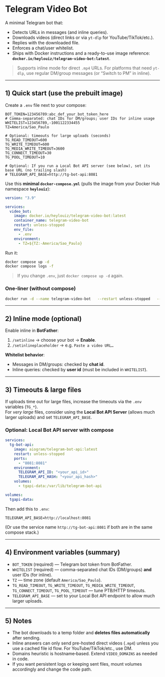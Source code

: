 # Telegram Video Bot

A minimal Telegram bot that:
- Detects URLs in messages (and inline queries).
- Downloads videos (direct links or via `yt-dlp` for YouTube/TikTok/etc.).
- Replies with the downloaded file.
- Enforces a chat/user whitelist.
- Ships with Docker instructions and a ready-to-use image reference: **`docker.io/heylouiz/telegram-video-bot:latest`**.

> Supports inline mode for direct `.mp4` URLs. For platforms that need `yt-dlp`, use regular DM/group messages (or “Switch to PM” in inline).

---

## 1) Quick start (use the prebuilt image)

Create a `.env` file next to your compose:

```env
BOT_TOKEN=123456789:abc_def_your_bot_token_here
# Comma-separated: chat IDs for DM/groups; user IDs for inline usage
WHITELIST=123456789,-1001122334455
TZ=America/Sao_Paulo

# Optional: timeouts for large uploads (seconds)
TG_READ_TIMEOUT=600
TG_WRITE_TIMEOUT=600
TG_MEDIA_WRITE_TIMEOUT=3600
TG_CONNECT_TIMEOUT=30
TG_POOL_TIMEOUT=10

# Optional: If you run a Local Bot API server (see below), set its base URL (no trailing slash)
# TELEGRAM_API_BASE=http://tg-bot-api:8081
```

Use this **minimal `docker-compose.yml`** (pulls the image from your Docker Hub namespace **`heylouiz`**):

```yaml
version: "3.9"

services:
  video_bot:
    image: docker.io/heylouiz/telegram-video-bot:latest
    container_name: telegram-video-bot
    restart: unless-stopped
    env_file:
      - .env
    environment:
      - TZ=${TZ:-America/Sao_Paulo}
```

Run it:

```bash
docker compose up -d
docker compose logs -f
```

> If you change `.env`, just `docker compose up -d` again.

### One‑liner (without compose)
```bash
docker run -d --name telegram-video-bot   --restart unless-stopped   --env-file .env   docker.io/heylouiz/telegram-video-bot:latest
```

---

## 2) Inline mode (optional)

Enable inline in **BotFather**:
1. `/setinline` → choose your bot → **Enable**.
2. `/setinlineplaceholder` → e.g. `Paste a video URL…`

**Whitelist behavior**:
- Messages in DM/groups: checked by **chat id**.
- Inline queries: checked by **user id** (must be included in `WHITELIST`).

---

## 3) Timeouts & large files

If uploads time out for large files, increase the timeouts via the `.env` variables (`TG_*`).  
For _very large_ files, consider using the **Local Bot API Server** (allows much larger uploads) and set `TELEGRAM_API_BASE`.

### Optional: Local Bot API server with compose
```yaml
services:
  tg-bot-api:
    image: aiogram/telegram-bot-api:latest
    restart: unless-stopped
    ports:
      - "8081:8081"
    environment:
      TELEGRAM_API_ID: "<your_api_id>"
      TELEGRAM_API_HASH: "<your_api_hash>"
    volumes:
      - tgapi-data:/var/lib/telegram-bot-api

volumes:
  tgapi-data:
```

Then add this to `.env`:
```
TELEGRAM_API_BASE=http://localhost:8081
```
(Or use the service name `http://tg-bot-api:8081` if both are in the same compose stack.)

---

## 4) Environment variables (summary)

- `BOT_TOKEN` (required) — Telegram bot token from BotFather.
- `WHITELIST` (required) — comma-separated chat IDs (DM/groups) **and** user IDs (for inline).
- `TZ` — time zone (default `America/Sao_Paulo`).
- `TG_READ_TIMEOUT`, `TG_WRITE_TIMEOUT`, `TG_MEDIA_WRITE_TIMEOUT`, `TG_CONNECT_TIMEOUT`, `TG_POOL_TIMEOUT` — tune PTB/HTTP timeouts.
- `TELEGRAM_API_BASE` — set to your Local Bot API endpoint to allow much larger uploads.

---

## 5) Notes

- The bot downloads to a temp folder and **deletes files automatically** after sending.
- Inline answers can only send pre-hosted direct videos (`.mp4`) unless you use a cached file id flow. For YouTube/TikTok/etc., use DM.
- Domains heuristic is hostname‑based. Extend `VIDEO_DOMAINS` as needed in code.
- If you want persistent logs or keeping sent files, mount volumes accordingly and change the code path.

